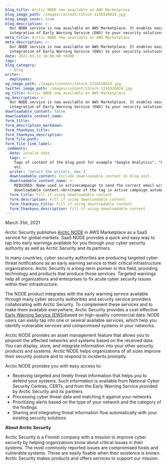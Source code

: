 ```yaml
---
blog_title: Arctic NODE now available on AWS Marketplace
blog_image_path: /images/content/iStock-1216520824.jpg
blog_image_cover: true
blog_description: >-
  Our NODE service is now available on AWS Marketplace. It enables easy
  integration of Early Warning Service (EWS) to your security solutions.
meta_title: Arctic NODE now available on AWS Marketplace
meta_description: >-
  Our NODE service is now available on AWS Marketplace. It enables easy
  integration of Early Warning Service (EWS) to your security solutions.
date: 2021-03-31 16:00:00 +0300
tags:
blog_category:
  - blog
writer:
  employees:
og_image_path: /images/content/iStock-1216520824.jpg
twitter_image_path: /images/content/iStock-1216520824.jpg
og_title: Arctic NODE now available on AWS Marketplace
og_description: >-
  Our NODE service is now available on AWS Marketplace. It enables easy
  integration of Early Warning Service (EWS) to your security solutions.
downloadable_content: false
downloadable_content_name:
form_title:
form_description_markdown:
form_thankyou_title:
form_thankyou_description:
form_file_path:
form_file_link_label:
_comments:
  date: Invalid date
  tags: >-
    Tags of content of the blog post for example "Google Analytics", "GitHub"
    etc
  writer: 'Select the writers, max 3'
  downloadable_content: Include downloadable content in blog post.
  downloadable_content_name: >-
    REQUIRED: Name used in activecampaign to send the correct email with
    downloadable content.<br>(name of the tag in active campaign automation)
  form_title: Fill if using downloadable content
  form_description: Fill if using downloadable content
  form_thankyou_title: Fill if using downloadable content
  form_thankyou_description: Fill if using downloadable content
---
```

March 31st, 2021

Arctic Security publishes&nbsp;[Arctic NODE](https://aws.amazon.com/marketplace/pp/B08W9K7TLK) in AWS Marketplace as a SaaS service for global markets. SaaS NODE provides a quick and easy way to tap into early warnings available for you through your cyber security authority as well as Arctic Security and its partners.

In many countries, cyber security authorities are producing targeted cyber threat notifications as an early warning service to their critical infrastructure organizations. Arctic Security is a long-term pioneer in this field, providing technology and products that produce those services. Targeted warnings help all organizations and enterprises to fix acute cyber security issues within their infrastructure.

The NODE product integrates with the early warning service available through many cyber security authorities and security service providers collaborating with Arctic Security. To complement these services and to make them available everywhere, Arctic Security provides a cost-effective [Early Warning Service (EWS)](https://arcticsecurity.com/material/arctic-security-ews.pdf)based on high-quality commercial data. NODE users can easily tap into one or several available services, which help you identify vulnerable services and compromised systems in your networks.

Arctic NODE provides an asset management feature that allows you to pinpoint the affected networks and systems based on the received data. You can display, store, and integrate information into your other security products and systems. Arctic NODE helps organizations of all sizes improve their security posture and to respond to incidents promptly.

Arctic NODE provides you with easy access to:

* Receiving targeted and timely threat information that helps you to defend your systems. Such information is available from National Cyber Security Centres, CERTs, and from the Early Warning Service provided by Arctic Security and its partners
* Processing cyber threat data and matching it against your networks
* Prioritizing alerts based on the type of your network and the category of the findings
* Sharing and integrating threat information flow automatically with your existing security solutions

**About Arctic Security**

Arctic Security is a Finnish company with a mission to improve cyber security by helping organizations know about critical issues in their systems. The most commonly reported issues are compromised hosts and vulnerable systems. Those are easily fixable when their existence is known. Arctic Security makes products and offers services to support our mission.
